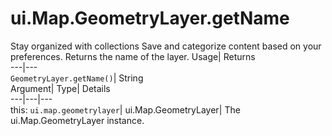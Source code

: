  
#  ui.Map.GeometryLayer.getName
Stay organized with collections  Save and categorize content based on your preferences. 
Returns the name of the layer. Usage| Returns  
---|---  
`GeometryLayer.getName()`| String  
Argument| Type| Details  
---|---|---  
this: `ui.map.geometrylayer`| ui.Map.GeometryLayer| The ui.Map.GeometryLayer instance.  
